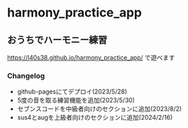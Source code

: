 # harmony_practice_app 

## おうちでハーモニー練習

https://l40s38.github.io/harmony_practice_app/ で遊べます

### Changelog

- github-pagesにてデプロイ(2023/5/28)
- 5度の音を取る練習機能を追加(2023/5/30)
- セブンスコードを中級者向けのセクションに追加(2023/8/2)
- sus4とaugを上級者向けのセクションに追加(2024/2/16)
